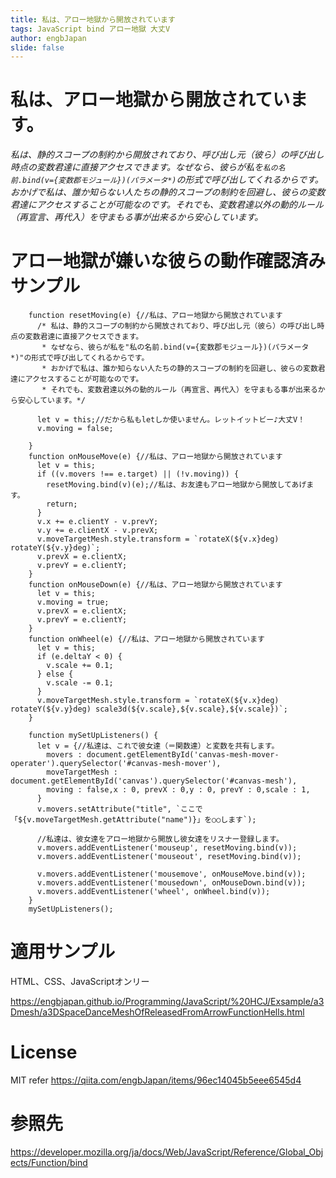 ```yaml
---
title: 私は、アロー地獄から開放されています
tags: JavaScript bind アロー地獄 大丈V
author: engbJapan
slide: false
---
```

# 私は、アロー地獄から開放されています。

*私は、静的スコープの制約から開放されており、呼び出し元（彼ら）の呼び出し時点の変数君達に直接アクセスできます。なぜなら、彼らが私を`私の名前.bind(v={変数郡モジュール})(パラメータ*)`の形式で呼び出してくれるからです。おかげで私は、誰か知らない人たちの静的スコープの制約を回避し、彼らの変数君達にアクセスすることが可能なのです。それでも、変数君達以外の動的ルール（再宣言、再代入）を守まもる事が出来るから安心しています。*



# アロー地獄が嫌いな彼らの動作確認済みサンプル
```javascript:アロー地獄が嫌いな彼ら
    function resetMoving(e) {//私は、アロー地獄から開放されています
      /* 私は、静的スコープの制約から開放されており、呼び出し元（彼ら）の呼び出し時点の変数君達に直接アクセスできます。
       * なぜなら、彼らが私を"私の名前.bind(v={変数郡モジュール})(パラメータ*)"の形式で呼び出してくれるからです。
       * おかげで私は、誰か知らない人たちの静的スコープの制約を回避し、彼らの変数君達にアクセスすることが可能なのです。
       * それでも、変数君達以外の動的ルール（再宣言、再代入）を守まもる事が出来るから安心しています。*/

      let v = this;//だから私もletしか使いません。レットイットビー♪大丈V！
      v.moving = false;

    }
    function onMouseMove(e) {//私は、アロー地獄から開放されています
      let v = this;
      if ((v.movers !== e.target) || (!v.moving)) {
        resetMoving.bind(v)(e);//私は、お友達もアロー地獄から開放してあげます。
        return;
      }
      v.x += e.clientY - v.prevY;
      v.y += e.clientX - v.prevX;
      v.moveTargetMesh.style.transform = `rotateX(${v.x}deg) rotateY(${v.y}deg)`;
      v.prevX = e.clientX;
      v.prevY = e.clientY;
    }
    function onMouseDown(e) {//私は、アロー地獄から開放されています
      let v = this;
      v.moving = true;
      v.prevX = e.clientX;
      v.prevY = e.clientY;
    }
    function onWheel(e) {//私は、アロー地獄から開放されています
      let v = this;
      if (e.deltaY < 0) {
        v.scale += 0.1;
      } else {
        v.scale -= 0.1;
      }
      v.moveTargetMesh.style.transform = `rotateX(${v.x}deg) rotateY(${v.y}deg) scale3d(${v.scale},${v.scale},${v.scale})`;
    }

    function mySetUpListeners() {
      let v = {//私達は、これで彼女達（＝関数達）と変数を共有します。
        movers : document.getElementById('canvas-mesh-mover-operater').querySelector('#canvas-mesh-mover'),
        moveTargetMesh : document.getElementById('canvas').querySelector('#canvas-mesh'),
        moving : false,x : 0, prevX : 0,y : 0, prevY : 0,scale : 1,
      }
      v.movers.setAttribute("title", `ここで「${v.moveTargetMesh.getAttribute("name")}」を○○します`);

      //私達は、彼女達をアロー地獄から開放し彼女達をリスナー登録します。
      v.movers.addEventListener('mouseup', resetMoving.bind(v));
      v.movers.addEventListener('mouseout', resetMoving.bind(v));

      v.movers.addEventListener('mousemove', onMouseMove.bind(v));
      v.movers.addEventListener('mousedown', onMouseDown.bind(v));
      v.movers.addEventListener('wheel', onWheel.bind(v));
    }
    mySetUpListeners();
```

# 適用サンプル
HTML、CSS、JavaScriptオンリー

https://engbjapan.github.io/Programming/JavaScript/%20HCJ/Exsample/a3Dmesh/a3DSpaceDanceMeshOfReleasedFromArrowFunctionHells.html

# License
MIT
refer https://qiita.com/engbJapan/items/96ec14045b5eee6545d4


# 参照先
https://developer.mozilla.org/ja/docs/Web/JavaScript/Reference/Global_Objects/Function/bind
